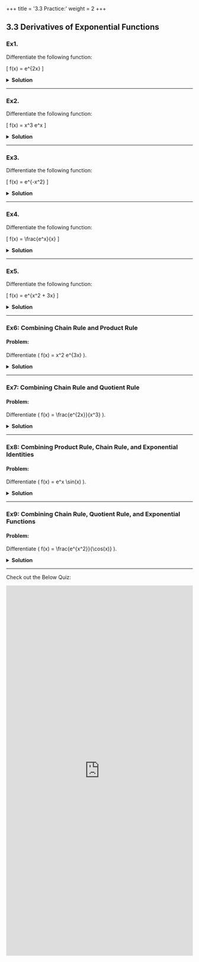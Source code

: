 +++
title = '3.3 Practice:'
weight = 2
+++

## 3.3 Derivatives of Exponential Functions

### Ex1.
Differentiate the following function:

\[
f(x) = e^{2x}
\]

<details>
  <summary>
    <strong id="solution-title">Solution</strong>
  </summary>
Using the chain rule:

\[
\frac{d}{dx}[e^u] = e^u \cdot u'
\]

Let \( u = 2x \). Then \( u' = 2 \).

1. Apply the chain rule:
   \[
   f'(x) = e^{2x} \cdot 2
   \]
2. Final derivative:
   \[
   f'(x) = 2e^{2x}
   \]
</details>

---

### Ex2.
Differentiate the following function:

\[
f(x) = x^3 e^x
\]

<details>
  <summary>
    <strong id="solution-title">Solution</strong>
  </summary>

Using the product rule:

\[
\frac{d}{dx}[u \cdot v] = u'v + uv'
\]

Let \( u = x^3 \) and \( v = e^x \).

1. Find \( u' \) and \( v' \):
   \[
   u' = 3x^2, \quad v' = e^x
   \]
2. Apply the product rule:
   \[
   f'(x) = (3x^2)(e^x) + (x^3)(e^x)
   \]
3. Simplify:
   \[
   f'(x) = e^x(3x^2 + x^3)
   \]
</details>

---

### Ex3.
Differentiate the following function:

\[
f(x) = e^{-x^2}
\]

<details>
  <summary>
    <strong id="solution-title">Solution</strong>
  </summary>

Using the chain rule:

\[
\frac{d}{dx}[e^u] = e^u \cdot u'
\]

Let \( u = -x^2 \). Then \( u' = -2x \).

1. Apply the chain rule:
   \[
   f'(x) = e^{-x^2} \cdot (-2x)
   \]
2. Final derivative:
   \[
   f'(x) = -2x e^{-x^2}
   \]
</details>

---

### Ex4.
Differentiate the following function:

\[
f(x) = \frac{e^x}{x}
\]

<details>
  <summary>
    <strong id="solution-title">Solution</strong>
  </summary>

Using the quotient rule:

\[
\frac{d}{dx}\left(\frac{u}{v}\right) = \frac{v \cdot u' - u \cdot v'}{v^2}

\]
Let \( u = e^x \) and \( v = x \).

1. Find \( u' \) and \( v' \):
   \[
   u' = e^x, \quad v' = 1
   \]
2. Apply the quotient rule:
   \[
   f'(x) = \frac{x \cdot e^x - e^x \cdot 1}{x^2}
   \]
3. Simplify:
   \[
   f'(x) = \frac{xe^x - e^x}{x^2} = \frac{e^x(x - 1)}{x^2}
   \]
</details>

---

### Ex5.

Differentiate the following function:

\[
f(x) = e^{x^2 + 3x}
\]

<details>
  <summary>
    <strong id="solution-title">Solution</strong>
  </summary>

Using the chain rule:

\[
\frac{d}{dx}[e^u] = e^u \cdot u'
\]

Let \( u = x^2 + 3x \). Then \( u' = 2x + 3 \).

1. Apply the chain rule:
   \[
   f'(x) = e^{x^2 + 3x} \cdot (2x + 3)
   \]
2. Final derivative:
   \[
   f'(x) = (2x + 3)e^{x^2 + 3x}
   \]
</details>

---

### Ex6: Combining Chain Rule and Product Rule
#### Problem:
Differentiate \( f(x) = x^2 e^{3x} \).

<details>
  <summary>
    <strong id="solution-title">Solution</strong>
  </summary>

We use the **product rule**:

\[
\frac{d}{dx}[u \cdot v] = u'v + uv'
\]

Let \( u = x^2 \) and \( v = e^{3x} \).

1. Differentiate \( u = x^2 \):
   \[
   u' = 2x
   \]
2. Differentiate \( v = e^{3x} \) using the **chain rule**:
   \[
   v' = e^{3x} \cdot 3 = 3e^{3x}
   \]
3. Apply the product rule:
   \[
   f'(x) = (2x)(e^{3x}) + (x^2)(3e^{3x})
   \]
4. Simplify:
   \[
   f'(x) = e^{3x}(2x + 3x^2)
   \]

**Final Answer:**

\[
\boxed{f'(x) = e^{3x}(2x + 3x^2)}
\]

</details>

---

### Ex7: Combining Chain Rule and Quotient Rule
#### Problem:

Differentiate \( f(x) = \frac{e^{2x}}{x^3} \).

<details>
  <summary>
    <strong id="solution-title">Solution</strong>
  </summary>

We use the **quotient rule**:

\[
\frac{d}{dx}\left(\frac{u}{v}\right) = \frac{v \cdot u' - u \cdot v'}{v^2}
\]

Let \( u = e^{2x} \) and \( v = x^3 \).

1. Differentiate \( u = e^{2x} \) using the **chain rule**:
   \[
   u' = e^{2x} \cdot 2 = 2e^{2x}
   \]
2. Differentiate \( v = x^3 \):
   \[
   v' = 3x^2
   \]
3. Apply the quotient rule:
   \[
   f'(x) = \frac{(x^3)(2e^{2x}) - (e^{2x})(3x^2)}{(x^3)^2}
   \]
4. Simplify:
   \[
   f'(x) = \frac{2x^3e^{2x} - 3x^2e^{2x}}{x^6}
   \]
5. Factor out \( x^2e^{2x} \) from the numerator:
   \[
   f'(x) = \frac{x^2e^{2x}(2x - 3)}{x^6}
   \]
6. Simplify further:
   \[
   f'(x) = \frac{e^{2x}(2x - 3)}{x^4}
   \]
**Final Answer:**

\[
\boxed{f'(x) = \frac{e^{2x}(2x - 3)}{x^4}}
\]

</details>

---

### Ex8: Combining Product Rule, Chain Rule, and Exponential Identities
#### Problem:

Differentiate \( f(x) = e^x \sin(x) \).

<details>
  <summary>
    <strong id="solution-title">Solution</strong>
  </summary>

We use the **product rule**:

\[
\frac{d}{dx}[u \cdot v] = u'v + uv'
\]

Let \( u = e^x \) and \( v = \sin(x) \).

1. Differentiate \( u = e^x \):
   \[
   u' = e^x
   \]
2. Differentiate \( v = \sin(x) \):
   \[
   v' = \cos(x)
   \]
3. Apply the product rule:
   \[
   f'(x) = (e^x)(\sin(x)) + (e^x)(\cos(x))
   \]
4. Simplify:
   \[
   f'(x) = e^x(\sin(x) + \cos(x))
   \]

**Final Answer:**

\[
\boxed{f'(x) = e^x(\sin(x) + \cos(x))}
\]
</details>

---

### Ex9: Combining Chain Rule, Quotient Rule, and Exponential Functions
#### Problem:

Differentiate \( f(x) = \frac{e^{x^2}}{\cos(x)} \).

<details>
  <summary>
    <strong id="solution-title">Solution</strong>
  </summary>

We use the **quotient rule**:

\[
\frac{d}{dx}\left(\frac{u}{v}\right) = \frac{v \cdot u' - u \cdot v'}{v^2}
\]

Let \( u = e^{x^2} \) and \( v = \cos(x) \).

1. Differentiate \( u = e^{x^2} \) using the **chain rule**:
   \[
   u' = e^{x^2} \cdot 2x = 2x e^{x^2}
   \]
2. Differentiate \( v = \cos(x) \):
   \[
   v' = -\sin(x)
   \]
3. Apply the quotient rule:
   \[
   f'(x) = \frac{(\cos(x))(2x e^{x^2}) - (e^{x^2})(-\sin(x))}{\cos^2(x)}
   \]
4. Simplify:
   \[
   f'(x) = \frac{2x e^{x^2} \cos(x) + e^{x^2} \sin(x)}{\cos^2(x)}
   \]
5. Factor out \( e^{x^2} \) from the numerator:
   \[
   f'(x) = \frac{e^{x^2}(2x \cos(x) + \sin(x))}{\cos^2(x)}
   \]

**Final Answer:**

\[
\boxed{f'(x) = \frac{e^{x^2}(2x \cos(x) + \sin(x))}{\cos^2(x)}}
\]

</details>

---

Check out the Below Quiz:

<iframe src="https://script.google.com/macros/s/AKfycbxYtCH8_DstKODkS4RmSCrGLTXrFrbPrP3W635Iuq-KanWwtGDXOFFupbO7_wuh-e2LxA/exec" width="100%" height="1000px" frameborder="0" marginheight="0" marginwidth="0">Loading...</iframe>